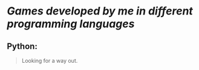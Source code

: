 # *Games developed by me in different programming languages*

## Python: 

> Looking for a way out.
